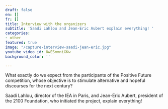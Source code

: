 ```yaml
---
draft: false
en: []
fr: []
title: Interview with the organizers
subtitle: 'Saadi Lahlou and Jean-Eric Aubert explain everything! '
categories:
- other
featured: true
image: "/capture-interview-saadi-jean-eric.jpg"
youtube_video_id: 8wESmmniGKw
background_color: ''

---
```

What exactly do we expect from the participants of the Positive Future competition, whose objective is to stimulate alternative and hopeful discourses for the next century?

Saadi Lahlou, director of the IEA in Paris, and Jean-Eric Aubert, president of the 2100 Foundation, who initiated the project, explain everything!
